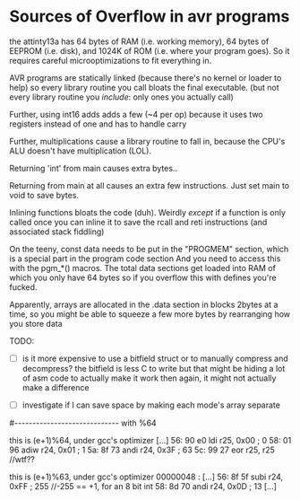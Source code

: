 Sources of Overflow in avr programs
===================================

the attinty13a has 64 bytes of RAM (i.e. working memory), 64 bytes of EEPROM (i.e. disk), and 1024K of ROM (i.e. where your program goes).
So it requires careful microoptimizations to fit everything in.


AVR programs are statically linked (because there's no kernel or loader to help)
so every library routine you call bloats the final executable.
(but not every library routine you *include*: only ones you actually call)

Further, using int16 adds adds a few (~4 per op) because it uses two registers instead of one and has to handle carry

Further, multiplications cause a library routine to fall in, because the CPU's ALU doesn't have multiplication (LOL).

Returning 'int' from main causes extra bytes..

Returning from main at all causes an extra few instructions. Just set main to void to save bytes.

Inlining functions bloats the code (duh). Weirdly
*except* if a function is only called once you can inline it to save the rcall and reti instructions (and associated stack fiddling)

On the teeny, const data needs to be put in the "PROGMEM" section, which is a special part in the program code section
And you need to access this with the pgm_*() macros.
The total data sections get loaded into RAM of which you only have 64 bytes so if you overflow this with defines you're fucked.

Apparently, arrays are allocated in the .data section in blocks 2bytes at a time, so you might be able to squeeze a few more bytes by rearranging how you store data

TODO:
* [ ] is it more expensive to use a bitfield struct or to manually compress and decompress? 
     the bitfield is less C to write but that might be hiding a lot of asm code to actually make it work
     then again, it might not actually make a difference
* [ ] investigate if I can save space by making each mode's array separate


#-----------------------------
with %64

this is (e+1)%64, under gcc's optimizer
[...]
  56:   90 e0           ldi     r25, 0x00       ; 0
  58:   01 96           adiw    r24, 0x01       ; 1
  5a:   8f 73           andi    r24, 0x3F       ; 63
  5c:   99 27           eor     r25, r25   //wtf??


this is (e+1)%63, under gcc's optimizer
00000048 <save>:
[...]
  56:   8f 5f           subi    r24, 0xFF       ; 255 //-255 == +1, for an 8 bit int
  58:   8d 70           andi    r24, 0x0D       ; 13
[...]